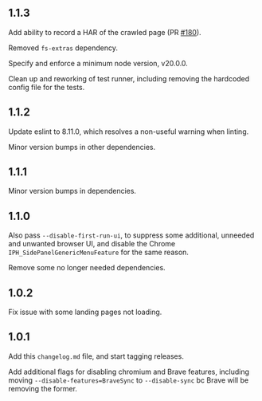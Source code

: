 1.1.3
---

Add ability to record a HAR of the crawled page
(PR [#180](https://github.com/brave/pagegraph-crawl/pull/180)).

Removed `fs-extras` dependency.

Specify and enforce a minimum node version, v20.0.0.

Clean up and reworking of test runner, including removing the hardcoded
config file for the tests.


1.1.2
---

Update eslint to 8.11.0, which resolves a non-useful warning when linting.

Minor version bumps in other dependencies.


1.1.1
---

Minor version bumps in dependencies.

1.1.0
---

Also pass `--disable-first-run-ui`, to suppress some additional, unneeded and
unwanted browser UI, and disable the Chrome `IPH_SidePanelGenericMenuFeature`
for the same reason.

Remove some no longer needed dependencies.

1.0.2
---

Fix issue with some landing pages not loading.

1.0.1
---

Add this `changelog.md` file, and start tagging releases.

Add additional flags for disabling chromium and Brave features, including
moving `--disable-features=BraveSync` to `--disable-sync` bc Brave will
be removing the former.
